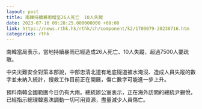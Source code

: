 ```yaml
---
layout: post
title: 南韓持續暴雨增至26人死亡　10人失蹤
date: 2023-07-16 09:28:25.000000000 +08:00
link: https://news.rthk.hk/rthk/ch/component/k2/1709079-20230716.htm
categories: rthk
---
```


南韓當局表示，當地持續暴雨已經造成26人死亡、10人失蹤，超過7500人要疏散。

中央災難安全對策本部說，中部忠清北道有地底隧道被水淹沒、造成人員失蹤的數字並未納入統計，搜救工作目前正在開展，傷亡數字可能進一步上升。

預料南韓全國範圍今日仍有大雨。總統辦公室表示，正在海外訪問的總統尹錫悅，已經指示總理韓悳洙調動一切可用資源，盡量減少人員傷亡。

